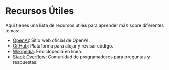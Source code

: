 # Recursos Útiles

Aquí tienes una lista de recursos útiles para aprender más sobre diferentes temas:

- [OpenAI](https://openai.com): Sitio web oficial de OpenAI.
- [GitHub](https://github.com): Plataforma para alojar y revisar código.
- [Wikipedia](https://www.wikipedia.org): Enciclopedia en línea.
- [Stack Overflow](https://stackoverflow.com): Comunidad de programadores para preguntas y respuestas.